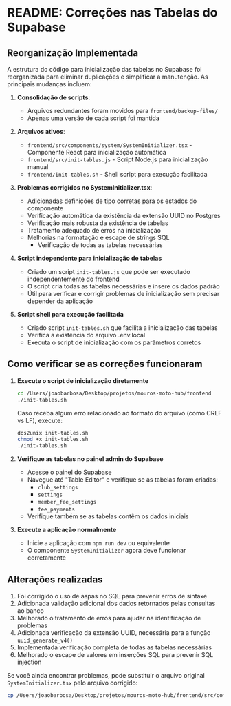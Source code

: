 # README: Correções nas Tabelas do Supabase

## Reorganização Implementada

A estrutura do código para inicialização das tabelas no Supabase foi reorganizada para eliminar duplicações e simplificar a manutenção. As principais mudanças incluem:

1. **Consolidação de scripts**:
   - Arquivos redundantes foram movidos para `frontend/backup-files/`
   - Apenas uma versão de cada script foi mantida

2. **Arquivos ativos**:
   - `frontend/src/components/system/SystemInitializer.tsx` - Componente React para inicialização automática
   - `frontend/src/init-tables.js` - Script Node.js para inicialização manual
   - `frontend/init-tables.sh` - Shell script para execução facilitada

3. **Problemas corrigidos no SystemInitializer.tsx**:
   - Adicionadas definições de tipo corretas para os estados do componente
   - Verificação automática da existência da extensão UUID no Postgres
   - Verificação mais robusta da existência de tabelas
   - Tratamento adequado de erros na inicialização
   - Melhorias na formatação e escape de strings SQL
     - Verificação de todas as tabelas necessárias

2. **Script independente para inicialização de tabelas**
   - Criado um script `init-tables.js` que pode ser executado independentemente do frontend
   - O script cria todas as tabelas necessárias e insere os dados padrão
   - Útil para verificar e corrigir problemas de inicialização sem precisar depender da aplicação

3. **Script shell para execução facilitada**
   - Criado script `init-tables.sh` que facilita a inicialização das tabelas
   - Verifica a existência do arquivo .env.local
   - Executa o script de inicialização com os parâmetros corretos

## Como verificar se as correções funcionaram

1. **Execute o script de inicialização diretamente**
   ```bash
   cd /Users/joaobarbosa/Desktop/projetos/mouros-moto-hub/frontend
   ./init-tables.sh
   ```
   
   Caso receba algum erro relacionado ao formato do arquivo (como CRLF vs LF), execute:
   ```bash
   dos2unix init-tables.sh
   chmod +x init-tables.sh
   ./init-tables.sh
   ```

2. **Verifique as tabelas no painel admin do Supabase**
   - Acesse o painel do Supabase
   - Navegue até "Table Editor" e verifique se as tabelas foram criadas:
     - `club_settings`
     - `settings`
     - `member_fee_settings`
     - `fee_payments`
   - Verifique também se as tabelas contêm os dados iniciais

3. **Execute a aplicação normalmente**
   - Inicie a aplicação com `npm run dev` ou equivalente
   - O componente `SystemInitializer` agora deve funcionar corretamente

## Alterações realizadas

1. Foi corrigido o uso de aspas no SQL para prevenir erros de sintaxe
2. Adicionada validação adicional dos dados retornados pelas consultas ao banco
3. Melhorado o tratamento de erros para ajudar na identificação de problemas
4. Adicionada verificação da extensão UUID, necessária para a função `uuid_generate_v4()`
5. Implementada verificação completa de todas as tabelas necessárias
6. Melhorado o escape de valores em inserções SQL para prevenir SQL injection

Se você ainda encontrar problemas, pode substituir o arquivo original `SystemInitializer.tsx` pelo arquivo corrigido:

```bash
cp /Users/joaobarbosa/Desktop/projetos/mouros-moto-hub/frontend/src/components/system/SystemInitializerFixed.tsx /Users/joaobarbosa/Desktop/projetos/mouros-moto-hub/frontend/src/components/system/SystemInitializer.tsx
```
